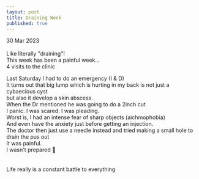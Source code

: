 ```yaml
---
layout: post
title: Draining Week
published: true
---
```

30 Mar 2023
<br>
<br>
Like literally "draining"!
<br>
This week has been a painful week...
<br>
4 visits to the clinic
<br>
<!--more-->
Last Saturday I had to do an emergency (I & D)
<br>
It turns out that big lump which is hurting in my back is not just a cybaecious cyst
<br>
but also it develop a skin abscess.
<br>
When the Dr mentioned he was going to do a 2inch cut
<br>
I panic. I was scared. I was pleading.
<br>
Worst is, I had an intense fear of sharp objects (aichmophobia)
<br>
And even have the anxiety just before getting an injection.
<br>
The doctor then just use a needle instead and tried making a small hole to drain the pus out
<br>
It was painful. 
<br>
I wasn't prepared 🤕
<br>
<br>
<br>
Life really is a constant battle to everything





